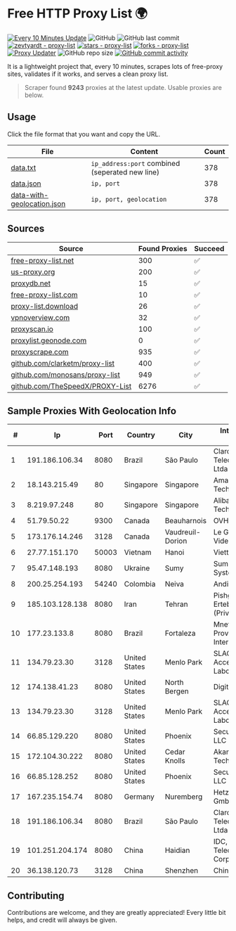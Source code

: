 
# Free HTTP Proxy List 🌍

[![Every 10 Minutes Update](https://github.com/mertguvencli/http-proxy-list/actions/workflows/main.yml/badge.svg?branch=main)](https://github.com/mertguvencli/http-proxy-list/actions/workflows/main.yml)
![GitHub](https://img.shields.io/github/license/mertguvencli/http-proxy-list)
![GitHub last commit](https://img.shields.io/github/last-commit/mertguvencli/http-proxy-list)
[![zevtyardt - proxy-list](https://img.shields.io/static/v1?label=zevtyardt&message=proxy-list&color=blue&logo=github)](https://github.com/zevtyardt/proxy-list "Go to GitHub repo")
[![stars - proxy-list](https://img.shields.io/github/stars/zevtyardt/proxy-list?style=social)](https://github.com/zevtyardt/proxy-list)
[![forks - proxy-list](https://img.shields.io/github/forks/zevtyardt/proxy-list?style=social)](https://github.com/zevtyardt/proxy-list)
[![Proxy Updater](https://github.com/zevtyardt/proxy-list/workflows/Proxy%20Updater/badge.svg)](https://github.com/zevtyardt/proxy-list/actions?query=workflow:"Proxy+Updater")
![GitHub repo size](https://img.shields.io/github/repo-size/zevtyardt/proxy-list)
[![GitHub commit activity](https://img.shields.io/github/commit-activity/m/zevtyardt/proxy-list?logo=commits)](https://github.com/zevtyardt/proxy-list/commits/main)

It is a lightweight project that, every 10 minutes, scrapes lots of free-proxy sites, validates if it works, and serves a clean proxy list.

> Scraper found **9243** proxies at the latest update. Usable proxies are below.

## Usage

Click the file format that you want and copy the URL.

|File|Content|Count|
|----|-------|-----|
|[data.txt](https://raw.githubusercontent.com/mertguvencli/http-proxy-list/main/proxy-list/data.txt)|`ip_address:port` combined (seperated new line)|378|
|[data.json](https://raw.githubusercontent.com/mertguvencli/http-proxy-list/main/proxy-list/data.json)|`ip, port`|378|
|[data-with-geolocation.json](https://raw.githubusercontent.com/mertguvencli/http-proxy-list/main/proxy-list/data-with-geolocation.json)|`ip, port, geolocation`|378|

## Sources

|Source|Found Proxies|Succeed|
|------|-------------|-------|
|[free-proxy-list.net](https://free-proxy-list.net)|300|✅|
|[us-proxy.org](https://www.us-proxy.org)|200|✅|
|[proxydb.net](http://proxydb.net)|15|✅|
|[free-proxy-list.com](https://free-proxy-list.com/?page=&port=&type%5B%5D=http&type%5B%5D=https&up_time=0&search=Search)|10|✅|
|[proxy-list.download](https://www.proxy-list.download/HTTP)|26|✅|
|[vpnoverview.com](https://vpnoverview.com/privacy/anonymous-browsing/free-proxy-servers)|32|✅|
|[proxyscan.io](https://www.proxyscan.io)|100|✅|
|[proxylist.geonode.com](https://proxylist.geonode.com/api/proxy-list?limit=300&page=1&sort_by=lastChecked&sort_type=desc&protocols=http,https)|0|✅|
|[proxyscrape.com](https://api.proxyscrape.com/v2/?request=displayproxies&protocol=http&timeout=10000&country=all&ssl=all&anonymity=all)|935|✅|
|[github.com/clarketm/proxy-list](https://raw.githubusercontent.com/clarketm/proxy-list/master/proxy-list-raw.txt)|400|✅|
|[github.com/monosans/proxy-list](https://raw.githubusercontent.com/monosans/proxy-list/main/proxies/http.txt)|949|✅|
|[github.com/TheSpeedX/PROXY-List](https://raw.githubusercontent.com/TheSpeedX/PROXY-List/master/http.txt)|6276|✅|


## Sample Proxies With Geolocation Info

|#|Ip|Port|Country|City|Internet Service Provider|
|-|--|----|-------|----|-------------------------|
|1|191.186.106.34|8080|Brazil|São Paulo|Claro NXT Telecomunicacoes Ltda|
|2|18.143.215.49|80|Singapore|Singapore|Amazon Technologies Inc.|
|3|8.219.97.248|80|Singapore|Singapore|Alibaba (US) Technology Co., Ltd.|
|4|51.79.50.22|9300|Canada|Beauharnois|OVH SAS|
|5|173.176.14.246|3128|Canada|Vaudreuil-Dorion|Le Groupe Videotron Ltee|
|6|27.77.151.170|50003|Vietnam|Hanoi|Viettel Group|
|7|95.47.148.193|8080|Ukraine|Sumy|Sumski Telecom Systems Ltd|
|8|200.25.254.193|54240|Colombia|Neiva|Andinet ON Line|
|9|185.103.128.138|8080|Iran|Tehran|Pishgaman Toseeh Ertebatat Company (Private Joint Stock)|
|10|177.23.133.8|8080|Brazil|Fortaleza|Mnet Telecom Provedoria em Internet Ltda|
|11|134.79.23.30|3128|United States|Menlo Park|SLAC National Accelerator Laboratory|
|12|174.138.41.23|8080|United States|North Bergen|DigitalOcean, LLC|
|13|134.79.23.30|3128|United States|Menlo Park|SLAC National Accelerator Laboratory|
|14|66.85.129.220|8080|United States|Phoenix|Secured Servers LLC|
|15|172.104.30.222|8080|United States|Cedar Knolls|Akamai Technologies|
|16|66.85.128.252|8080|United States|Phoenix|Secured Servers LLC|
|17|167.235.154.74|8080|Germany|Nuremberg|Hetzner Online GmbH|
|18|191.186.106.34|8080|Brazil|São Paulo|Claro NXT Telecomunicacoes Ltda|
|19|101.251.204.174|8080|China|Haidian|IDC, China Telecommunications Corporation|
|20|36.138.120.73|3128|China|Shenzhen|China Mobile|



## Contributing

Contributions are welcome, and they are greatly appreciated! Every
little bit helps, and credit will always be given.

